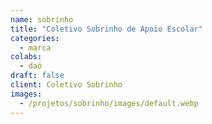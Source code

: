 ```yaml
---
name: sobrinho
title: "Coletivo Sobrinho de Apoio Escolar"
categories:
  - marca
colabs:
  - daó
draft: false
client: Coletivo Sobrinho
images:
  - /projetos/sobrinho/images/default.webp
---
```

